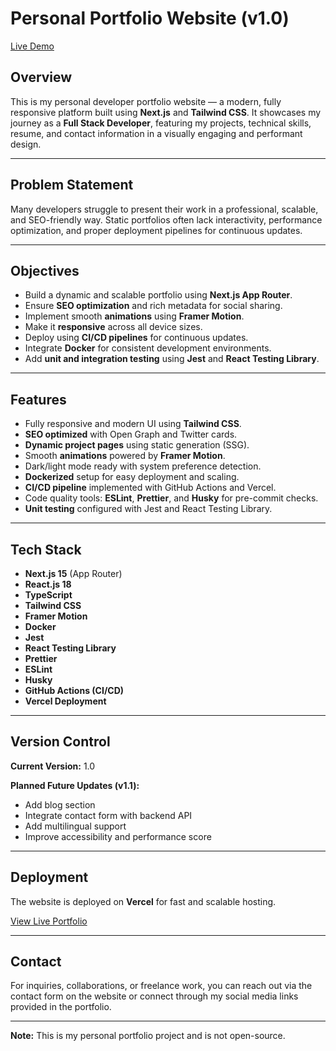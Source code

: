 # Personal Portfolio Website (v1.0)

[Live Demo](https://portfolio-github-io-seven-gamma.vercel.app/projects)

## Overview

This is my personal developer portfolio website — a modern, fully responsive platform built using **Next.js** and **Tailwind CSS**. It showcases my journey as a **Full Stack Developer**, featuring my projects, technical skills, resume, and contact information in a visually engaging and performant design.

---

## Problem Statement

Many developers struggle to present their work in a professional, scalable, and SEO-friendly way. Static portfolios often lack interactivity, performance optimization, and proper deployment pipelines for continuous updates.

---

## Objectives

- Build a dynamic and scalable portfolio using **Next.js App Router**.
- Ensure **SEO optimization** and rich metadata for social sharing.
- Implement smooth **animations** using **Framer Motion**.
- Make it **responsive** across all device sizes.
- Deploy using **CI/CD pipelines** for continuous updates.
- Integrate **Docker** for consistent development environments.
- Add **unit and integration testing** using **Jest** and **React Testing Library**.

---

## Features

- Fully responsive and modern UI using **Tailwind CSS**.
- **SEO optimized** with Open Graph and Twitter cards.
- **Dynamic project pages** using static generation (SSG).
- Smooth **animations** powered by **Framer Motion**.
- Dark/light mode ready with system preference detection.
- **Dockerized** setup for easy deployment and scaling.
- **CI/CD pipeline** implemented with GitHub Actions and Vercel.
- Code quality tools: **ESLint**, **Prettier**, and **Husky** for pre-commit checks.
- **Unit testing** configured with Jest and React Testing Library.

---

## Tech Stack

- **Next.js 15** (App Router)
- **React.js 18**
- **TypeScript**
- **Tailwind CSS**
- **Framer Motion**
- **Docker**
- **Jest**
- **React Testing Library**
- **Prettier**
- **ESLint**
- **Husky**
- **GitHub Actions (CI/CD)**
- **Vercel Deployment**

---

## Version Control

**Current Version:** 1.0

**Planned Future Updates (v1.1):**

- Add blog section
- Integrate contact form with backend API
- Add multilingual support
- Improve accessibility and performance score

---

## Deployment

The website is deployed on **Vercel** for fast and scalable hosting.

[View Live Portfolio](https://portfolio-github-io-seven-gamma.vercel.app/projects)

---

## Contact

For inquiries, collaborations, or freelance work, you can reach out via the contact form on the website or connect through my social media links provided in the portfolio.

---

**Note:** This is my personal portfolio project and is not open-source.
